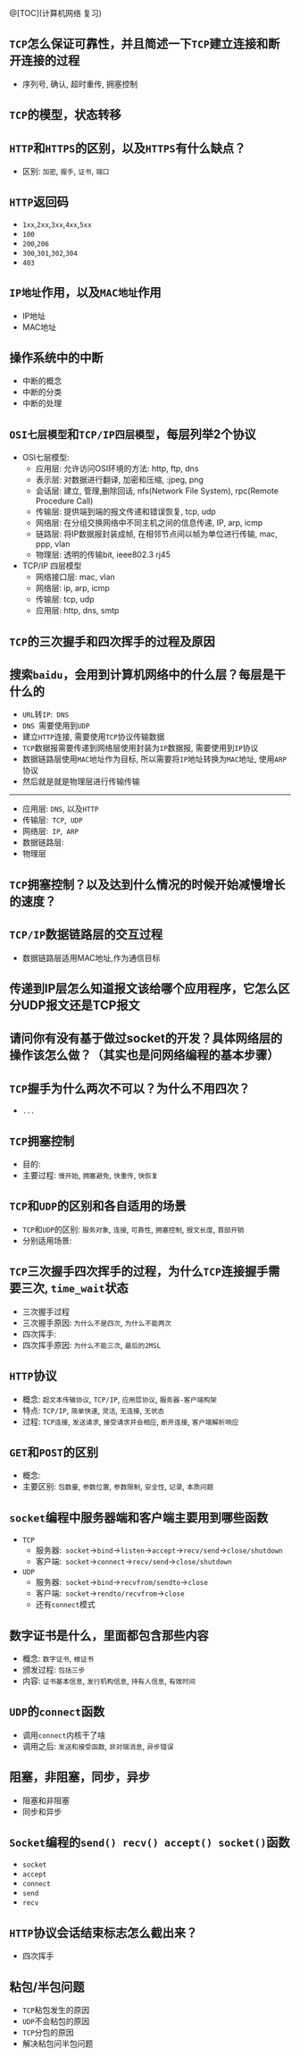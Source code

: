 ﻿@[TOC](计算机网络 复习)
## `TCP`怎么保证可靠性，并且简述一下`TCP`建立连接和断开连接的过程
- 序列号, 确认, 超时重传, 拥塞控制
## `TCP`的模型，状态转移
## `HTTP`和`HTTPS`的区别，以及`HTTPS`有什么缺点？
- 区别: `加密`, `握手`, `证书`, `端口`
## `HTTP`返回码
- `1xx`,`2xx`,`3xx`,`4xx`,`5xx`
- `100`
- `200`,`206`
- `300`,`301`,`302`,`304`
- `403`
## `IP地址`作用，以及`MAC地址`作用
- IP地址
- MAC地址
## 操作系统中的中断
- 中断的概念
- 中断的分类
- 中断的处理
## `OSI七层模型`和`TCP/IP四层模型`，每层列举2个协议
- OSI七层模型:
	- 应用层: 允许访问OSI环境的方法: http, ftp, dns
	- 表示层: 对数据进行翻译, 加密和压缩, :jpeg, png
	- 会话层: 建立, 管理,删除回话, nfs(Network File System), rpc(Remote Procedure Call)
	- 传输层: 提供端到端的报文传递和错误恢复, tcp, udp
	- 网络层: 在分组交换网络中不同主机之间的信息传递, IP, arp, icmp
	- 链路层: 将IP数据报封装成帧, 在相邻节点间以帧为单位进行传输, mac, ppp, vlan
	- 物理层: 透明的传输bit, ieee802.3 rj45
- TCP/IP 四层模型
	- 网络接口层: mac, vlan
	- 网络层: ip, arp, icmp
	- 传输层: tcp, udp
	- 应用层: http, dns, smtp
## `TCP`的三次握手和四次挥手的过程及原因
## 搜索`baidu`，会用到计算机网络中的什么层？每层是干什么的
- `URL`转`IP`:` DNS`
- `DNS `需要使用到`UDP`
- 建立`HTTP`连接, 需要使用`TCP`协议传输数据
- `TCP`数据报需要传递到网络层使用封装为`IP`数据报, 需要使用到`IP`协议
- 数据链路层使用`MAC`地址作为目标, 所以需要将`IP`地址转换为`MAC`地址, 使用`ARP`协议
- 然后就是就是物理层进行传输传输
---
- 应用层: `DNS`, 以及`HTTP`
- 传输层:` TCP`,` UDP`
- 网络层:` IP`,` ARP`
- 数据链路层:
- 物理层
## `TCP`拥塞控制？以及达到什么情况的时候开始减慢增长的速度？
## `TCP/IP`数据链路层的交互过程
- 数据链路层适用MAC地址,作为通信目标
## 传递到IP层怎么知道报文该给哪个应用程序，它怎么区分UDP报文还是TCP报文
## 请问你有没有基于做过socket的开发？具体网络层的操作该怎么做？（其实也是问网络编程的基本步骤）
## `TCP`握手为什么两次不可以？为什么不用四次？
- `...`
## `TCP`拥塞控制
- 目的:
- 主要过程: `慢开始`, `拥塞避免`, `快重传`, `快恢复`
## `TCP`和`UDP`的区别和各自适用的场景
- `TCP`和`UDP`的区别: `服务对象`, `连接`, `可靠性`, `拥塞控制`, `报文长度`, `首部开销`
- 分别适用场景: 
## `TCP`三次握手四次挥手的过程，为什么`TCP`连接握手需要三次, `time_wait`状态
- 三次握手过程
- 三次握手原因: `为什么不是四次`, `为什么不能两次`
- 四次挥手: 
- 四次挥手原因: `为什么不能三次`, `最后的2MSL`
## `HTTP`协议
- 概念: `超文本传输协议`, `TCP/IP`, `应用层协议`, `服务器-客户端构架`
- 特点: `TCP/IP`, `简单快速`, `灵活`, `无连接`, `无状态`
- 过程: `TCP连接`, `发送请求`, `接受请求并会相应`, `断开连接`, `客户端解析响应`
## `GET`和`POST`的区别
- 概念: 
- 主要区别: `包数量`, `参数位置`, `参数限制`, `安全性`, `记录`, `本质问题`
## `socket`编程中服务器端和客户端主要用到哪些函数
- `TCP`
	- 服务器:` socket`->`bind`->`listen`->`accept`->`recv/send`->`close/shutdown`
	- 客户端:` socket`->`connect`->`recv/send`->`close/shutdown`
- `UDP`
	- 服务器:` socket`->`bind`->`recvfrom/sendto`->`close`
	- 客户端:` socket`->`rendto/recvfrom`->`close`
	- 还有`connect`模式
## 数字证书是什么，里面都包含那些内容
- 概念: `数字证书`, `根证书`
- 颁发过程: `包括三步`
- 内容: `证书基本信息`, `发行机构信息`, `持有人信息`, `有效时间`
## `UDP`的`connect`函数
- 调用`connect`内核干了啥
- 调用之后: `发送和接受函数`, `非对端消息`, `异步错误`
## 阻塞，非阻塞，同步，异步
- 阻塞和非阻塞
- 同步和异步
## `Socket`编程的`send() recv() accept() socket()`函数
- `socket`
- `accept`
- `connect`
- `send`
- `recv`
## `HTTP`协议会话结束标志怎么截出来？
- 四次挥手
## 粘包/半包问题
- `TCP`粘包发生的原因
- `UDP`不会粘包的原因
- `TCP`分包的原因
- 解决粘包问半包问题
